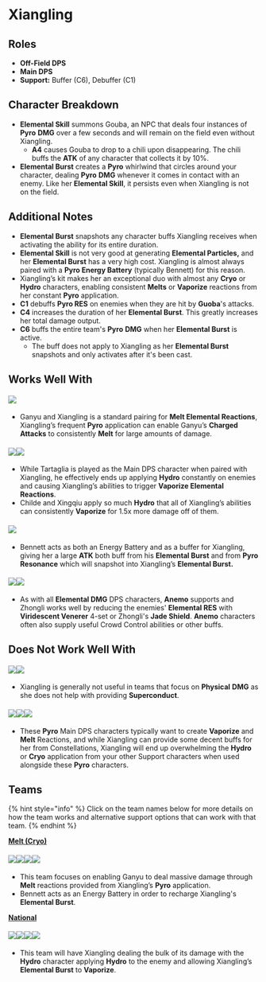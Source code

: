 # Xiangling

## Roles

* **Off-Field DPS**
* **Main DPS**
* **Support:** Buffer (C6), Debuffer (C1)

## Character Breakdown

* **Elemental Skill** summons Gouba, an NPC that deals four instances of **Pyro** **DMG** over a few seconds and will remain on the field even without Xiangling.
  * **A4** causes Gouba to drop to a chili upon disappearing. The chili buffs the **ATK** of any character that collects it by 10%.
* **Elemental Burst** creates a **Pyro** whirlwind that circles around your character, dealing **Pyro** **DMG** whenever it comes in contact with an enemy. Like her **Elemental Skill**, it persists even when Xiangling is not on the field.

## Additional Notes

* **Elemental Burst** snapshots any character buffs Xiangling receives when activating the ability for its entire duration.
* **Elemental Skill** is not very good at generating **Elemental Particles,** and her **Elemental Burst** has a very high cost. Xiangling is almost always paired with a **Pyro Energy Battery** (typically Bennett) for this reason.
* Xiangling’s kit makes her an exceptional duo with almost any **Cryo** or **Hydro** characters, enabling consistent **Melts** or **Vaporize** reactions from her constant **Pyro** application.
* **C1** debuffs **Pyro RES** on enemies when they are hit by **Guoba**'s attacks.
* **C4** increases the duration of her **Elemental Burst**. This greatly increases her total damage output.
* **C6** buffs the entire team's **Pyro** **DMG** when her **Elemental Burst** is active.
  * The buff does not apply to Xiangling as her **Elemental Burst** snapshots and only activates after it's been cast.

## Works Well With

#### ![](../../.gitbook/assets/ui\_avataricon\_ganyu.png)

* Ganyu and Xiangling is a standard pairing for **Melt Elemental Reactions**, Xiangling’s frequent **Pyro** application can enable Ganyu’s **Charged Attacks** to consistently **Melt** for large amounts of damage.

#### ![](../../.gitbook/assets/ui\_avataricon\_tartaglia.png)![](../../.gitbook/assets/ui\_avataricon\_xingqiu.png)

* While Tartaglia is played as the Main DPS character when paired with Xiangling, he effectively ends up applying **Hydro** constantly on enemies and causing Xiangling’s abilities to trigger **Vaporize Elemental Reactions**.
* Childe and Xingqiu apply so much **Hydro** that all of Xiangling’s abilities can consistently **Vaporize** for 1.5x more damage off of them.

#### ![](../../.gitbook/assets/ui\_avataricon\_bennett.png)

* Bennett acts as both an Energy Battery and as a buffer for Xiangling, giving her a large **ATK** both buff from his **Elemental Burst** and from **Pyro Resonance** which will snapshot into Xiangling’s **Elemental Burst.**

#### ![](../../.gitbook/assets/Element\_Anemo.webp)![](../../.gitbook/assets/ui\_avataricon\_zhongli.png)

* As with all **Elemental DMG** DPS characters, **Anemo** supports and Zhongli works well by reducing the enemies' **Elemental RES** with **Viridescent Venerer** 4-set or Zhongli's **Jade Shield**. **Anemo** characters often also supply useful Crowd Control abilities or other buffs.

## Does Not Work Well With

#### ![](../../.gitbook/assets/ui\_avataricon\_razor.png)![](../../.gitbook/assets/ui\_avataricon\_eula.png)

* Xiangling is generally not useful in teams that focus on **Physical** **DMG** as she does not help with providing **Superconduct**.

#### ![](../../.gitbook/assets/ui\_avataricon\_hutao.png)![](../../.gitbook/assets/ui\_avataricon\_diluc.png)![](../../.gitbook/assets/ui\_avataricon\_yanfei.png)

* These **Pyro** Main DPS characters typically want to create **Vaporize** and **Melt** Reactions, and while Xiangling can provide some decent buffs for her from Constellations, Xiangling will end up overwhelming the **Hydro** or **Cryo** application from your other Support characters when used alongside these **Pyro** characters.

## Teams

{% hint style="info" %}
Click on the team names below for more details on how the team works and alternative support options that can work with that team.
{% endhint %}

[**Melt (Cryo)**](../../teams/reverse-melt.md)

#### ![](../../.gitbook/assets/ui\_avataricon\_ganyu.png)![](../../.gitbook/assets/ui\_avataricon\_xiangling.png)![](../../.gitbook/assets/ui\_avataricon\_zhongli.png)![](../../.gitbook/assets/ui\_avataricon\_bennett.png)

* This team focuses on enabling Ganyu to deal massive damage through **Melt** reactions provided from Xiangling’s **Pyro** application.
* Bennett acts as an Energy Battery in order to recharge Xiangling's **Elemental Burst**.

[**National**](../../teams/national.md)

#### ![](../../.gitbook/assets/ui\_avataricon\_xiangling.png)![](../../.gitbook/assets/ui\_avataricon\_xingqiu.png)![](../../.gitbook/assets/ui\_avataricon\_sucrose.png)![](../../.gitbook/assets/ui\_avataricon\_bennett.png)

* This team will have Xiangling dealing the bulk of its damage with the **Hydro** character applying **Hydro** to the enemy and allowing Xiangling’s **Elemental Burst** to **Vaporize**.
